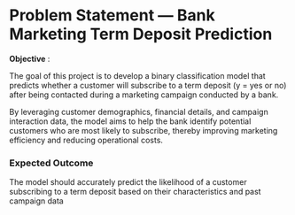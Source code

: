 # Problem Statement — Bank Marketing Term Deposit Prediction

**Objective** :

The goal of this project is to develop a binary classification model that predicts whether a customer will subscribe to a term deposit (y = yes or no) after being contacted during a marketing campaign conducted by a bank.

By leveraging customer demographics, financial details, and campaign interaction data, the model aims to help the bank identify potential customers who are most likely to subscribe, thereby improving marketing efficiency and reducing operational costs.



### Expected Outcome

The model should accurately predict the likelihood of a customer subscribing to a term deposit based on their characteristics and past campaign data








